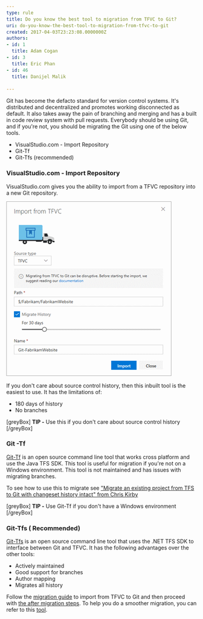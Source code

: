 ```yaml
---
type: rule
title: Do you know the best tool to migration from TFVC to Git?
uri: do-you-know-the-best-tool-to-migration-from-tfvc-to-git
created: 2017-04-03T23:23:08.0000000Z
authors:
- id: 1
  title: Adam Cogan
- id: 3
  title: Eric Phan
- id: 46
  title: Danijel Malik

---
```


Git has become the defacto standard for version control systems. It's distributed and decentralized and promotes working disconnected as default. It also takes away the pain of branching and merging and has a built in code review system with pull requests. Everybody should be using Git, and if you're not, you should be migrating the Git using one of the below tools.


- VisualStudio.com - Import Repository
- Git-Tf
- Git-Tfs (recommended)


 
### VisualStudio.com - Import Repository


VisualStudio.com gives you the ability to import from a TFVC repository into a new Git repository.


![Bad](03_29_08.png)

If you don't care about source control history, then this inbuilt tool is the easiest to use. It has the limitations of:


- 180 days of history
- No branches


[greyBox]   **TIP -** Use this if you don't care about source control history
  [/greyBox]
 

### Git -Tf 

[Git-Tf](https://gittf.codeplex.com/) is an open source command line tool  that works cross platform and use the Java TFS SDK. This tool is useful for migration if you're not on a Windows environment. This tool is not maintained and has issues with migrating branches. 



To see how to use this to migrate see ["Migrate an existing project from TFS to Git with changeset history intact" from Chris Kirby](https://chriskirby.net/blog/migrate-an-existing-project-from-tfs-to-github-with-changeset-history-intact)


[greyBox]   **TIP -**  Use Git-Tf if you don't have a Windows environment
  [/greyBox]


### Git-Tfs ( Recommended)



[Git-Tfs](https://github.com/git-tfs/git-tfs) is an open source command line tool that uses the .NET TFS SDK to interface between Git and TFVC. It has the following advantages over the other tools:



- Actively maintained
- Good support for branches
- Author mapping
- Migrates all history


Follow the [migration guide](https://github.com/git-tfs/git-tfs/blob/master/doc/usecases/migrate_tfs_to_git.md) to import from TFVC to Git and then proceed with [the after migration steps](/_layouts/15/FIXUPREDIRECT.ASPX?WebId=3dfc0e07-e23a-4cbb-aac2-e778b71166a2&TermSetId=07da3ddf-0924-4cd2-a6d4-a4809ae20160&TermId=d9e40f73-f7e8-4ff3-aedf-800df2941564).
To help you do a smoother migration, you can refer to this [tool](/_layouts/15/FIXUPREDIRECT.ASPX?WebId=3dfc0e07-e23a-4cbb-aac2-e778b71166a2&TermSetId=07da3ddf-0924-4cd2-a6d4-a4809ae20160&TermId=d754182b-a385-4d9e-9c99-c0f83204e6a4).
